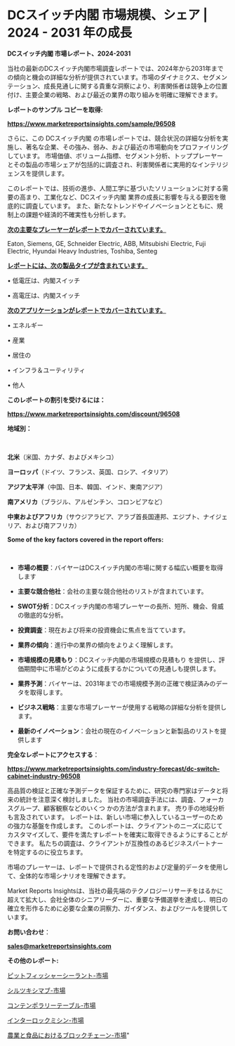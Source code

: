 # DCスイッチ内閣 市場規模、シェア | 2024 - 2031 年の成長

<strong>DCスイッチ内閣 市場レポート、2024-2031</strong>

当社の最新のDCスイッチ内閣市場調査レポートでは、2024年から2031年までの傾向と機会の詳細な分析が提供されています。市場のダイナミクス、セグメンテーション、成長見通しに関する貴重な洞察により、利害関係者は競争上の位置付け、主要企業の戦略、および最近の業界の取り組みを明確に理解できます。



<strong>レポートのサンプル コピーを取得:</strong> <a href=https://www.marketreportsinsights.com/sample/96508>

<strong><u>https://www.marketreportsinsights.com/sample/96508</u></strong></a>

さらに、この DCスイッチ内閣 の市場レポートでは、競合状況の詳細な分析を実施し、著名な企業、その強み、弱み、および最近の市場動向をプロファイリングしています。 市場価値、ボリューム指標、セグメント分析、トッププレーヤーとその製品の市場シェアが包括的に調査され、利害関係者に実用的なインテリジェンスを提供します。

このレポートでは、技術の進歩、人間工学に基づいたソリューションに対する需要の高まり、工業化など、DCスイッチ内閣 業界の成長に影響を与える要因を徹底的に調査しています。 また、新たなトレンドやイノベーションとともに、規制上の課題や経済的不確実性も分析します。



<strong><u>次の主要なプレーヤーがレポートでカバーされています。</u></strong>

Eaton, Siemens, GE, Schneider Electric, ABB, Mitsubishi Electric, Fuji Electric, Hyundai Heavy Industries, Toshiba, Senteg



<strong><u><b>レポートには、次の製品タイプが含まれています。</b></u></strong>

• 低電圧は、内閣スイッチ

• 高電圧は、内閣スイッチ



<strong><u><b>次のアプリケーションがレポートでカバーされています。</b></u></strong>

• エネルギー

• 産業

• 居住の

• インフラ＆ユーティリティ

• 他人



<strong><b>このレポートの割引を受けるには：</b></strong>

<a href=https://www.marketreportsinsights.com/discount/96508>

<strong><u>https://www.marketreportsinsights.com/discount/96508</u></strong></a>



<strong>地域別：</strong>

<strong> </strong>



<strong>北米</strong>（米国、カナダ、およびメキシコ）



<strong>ヨーロッパ</strong>（ドイツ、フランス、英国、ロシア、イタリア）



<strong>アジア太平洋</strong>（中国、日本、韓国、インド、東南アジア）



<strong>南アメリカ</strong>（ブラジル、アルゼンチン、コロンビアなど）



<strong>中東およびアフリカ</strong>（サウジアラビア、アラブ首長国連邦、エジプト、ナイジェリア、および南アフリカ）



<strong>Some of the key factors covered in the report offers:</strong>

<strong> </strong>
<ul>
  <li>

<strong>市場の概要</strong>：バイヤーはDCスイッチ内閣の市場に関する幅広い概要を取得します</li>
  <li>

<strong>主要な競合他社</strong>：会社の主要な競合他社のリストが含まれています。</li>
  <li>

<strong>SWOT分析</strong>：DCスイッチ内閣の市場プレーヤーの長所、短所、機会、脅威の徹底的な分析。</li>
  <li>

<strong>投資調査</strong>：現在および将来の投資機会に焦点を当てています。</li>
  <li>

<strong>業界の傾向</strong>：進行中の業界の傾向をよりよく理解します。</li>
  <li>

<strong>市場規模の見積もり</strong>：DCスイッチ内閣の市場規模の見積もり を提供し、評価期間中に市場がどのように成長するかについての見通しも提供します。</li>
  <li>

<strong>業界予測</strong>：バイヤーは、2031年までの市場規模予測の正確で検証済みのデータを取得します。</li>
  <li>

<strong>ビジネス戦略</strong>：主要な市場プレーヤーが使用する戦略の詳細な分析を提供します。</li>
  <li>

<strong>最新のイノベーション</strong>：会社の現在のイノベーションと新製品のリストを提供します</li>
</ul>


<strong>完全なレポートにアクセスする</strong>：

<a href=https://www.marketreportsinsights.com/industry-forecast/dc-switch-cabinet-industry-96508>

<strong><u>https://www.marketreportsinsights.com/industry-forecast/dc-switch-cabinet-industry-96508</u></strong></a>

高品質の検証と正確な予測データを保証するために、研究の専門家はデータと将来の統計を注意深く検討しました。 当社の市場調査手法には、調査、フォーカスグループ、顧客観察などのいくつ かの方法が含まれます。 売り手の地域分析も言及されています。 レポートは、新しい市場に参入しているユーザーのための強力な基盤を作成します。 このレポートは、クライアントのニーズに応じてカスタマイズして、要件を満たすレポートを確実に取得できるようにすることができます。 私たちの調査は、クライアントが互換性のあるビジネスパートナーを特定するのに役立ちます。

市場のプレーヤーは、レポートで提供される定性的および定量的データを使用して、全体的な市場シナリオを理解できます。

Market Reports Insightsは、当社の最先端のテクノロジーリサーチをはるかに超えて拡大し、会社全体のシニアリーダーに、重要な予備選挙を達成し、明日の確立を形作るために必要な企業の洞察力、ガイダンス、およびツールを提供しています。



<strong><b>お問い合わせ</b></strong>：

<a href=mailto:sales@marketreportsinsights.com>

<strong><u>sales@marketreportsinsights.com</u></strong></a>



<strong>その他のレポート:</strong>

<a href=https://www.linkedin.com/pulse/ピットフィッシャーシーラント-市場-2023-swot-分析と最新イノベーション-2030-pr-news-hub-otxjf/>ピットフィッシャーシーラント-市場</a>

<a href=https://www.linkedin.com/pulse/シルツキシマブ-市場-2023-競争分析と事業成長-2030-data-dive-discoveries-24-analysis-ft21f/>シルツキシマブ-市場</a>

<a href=https://www.linkedin.com/pulse/コンテンポラリーテーブル-市場-2023-競争分析と事業成長-2030-rcz9f/>コンテンポラリーテーブル-市場</a>

<a href=https://www.linkedin.com/pulse/インターロックミシン-市場-2030-年までの需要に焦点を当てた-2023-57gbf/>インターロックミシン-市場</a>

<a href=https://www.linkedin.com/pulse/農業と食品におけるブロックチェーン-市場-2023-新興市場-将来の動向と市場需要-01e9f/>農業と食品におけるブロックチェーン-市場</a>"
